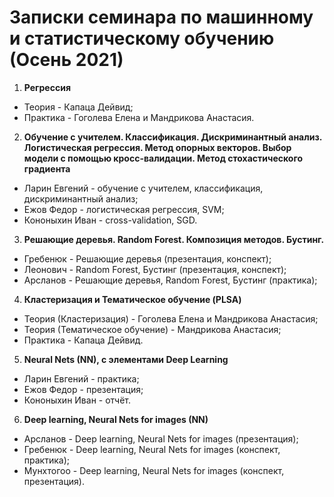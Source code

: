 # Записки семинара по машинному и статистическому обучению (Осень 2021)

1) **Регрессия** 

* Теория - Капаца Дейвид;  
* Практика - Гоголева Елена и Мандрикова Анастасия.

2) **Обучение с учителем. Классификация. Дискриминантный анализ. Логистическая регрессия. Метод опорных векторов. Выбор модели с помощью кросс-валидации. Метод стохастического градиента** 

* Ларин Евгений - oбучение с учителем, классификация, дискриминантный анализ;
* Ежов Федор - логистическая регрессия, SVM;
* Кононыхин Иван - cross-validation, SGD.

3) **Решающие деревья. Random Forest. Композиция методов. Бустинг.**

* Гребенюк - Решающие деревья (презентация, конспект);
* Леонович - Random Forest, Бустинг (презентация, конспект);
* Арсланов - Решающие деревья, Random Forest, Бустинг (практика);

4) **Кластеризация и Тематическое обучение (PLSA)**
  
 * Теория (Кластеризация) - Гоголева Елена и Мандрикова Анастасия;  
 * Теория (Тематическое обучение) - Мандрикова Анастасия;  
 * Практика - Капаца Дейвид.

5) **Neural Nets (NN), с элементами Deep Learning**

* Ларин Евгений - практика;
* Ежов Федор - презентация;
* Кононыхин Иван - отчёт.

6) **Deep learning, Neural Nets for images (NN)**

* Арсланов - Deep learning, Neural Nets for images (презентация);
* Гребенюк - Deep learning, Neural Nets for images (конспект, практика);
* Мунхтогоо - Deep learning, Neural Nets for images  (конспект, презентация).
